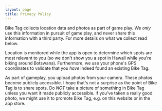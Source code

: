 ```yaml
---
layout: page
title: Privacy Policy
---
```


Bike Tag collects location data and photos as part of game play. We *only* use
this information in pursuit of game play, and never share this information with
a third party. For more details on what we collect read below.

Location is monitored while the app is open to determine which spots are most
relevant to you (so we don't show you a spot in Hawaii while you're biking
around Botswana). Furthermore, we use your phone's GPS coordinates to validate
that you *have* indeed found an existing Bike Tag.

As part of gameplay, you upload photos from your camera. These photos become
publicly accessible. I hope that's not a surprise as the point of Bike Tag is
to share spots. Do *NOT* take a picture of something in Bike Tag unless you
want it made publicly accessible. If you've taken a really good photo, we might
use it to promote Bike Tag, e.g. on this website or in the app store.

